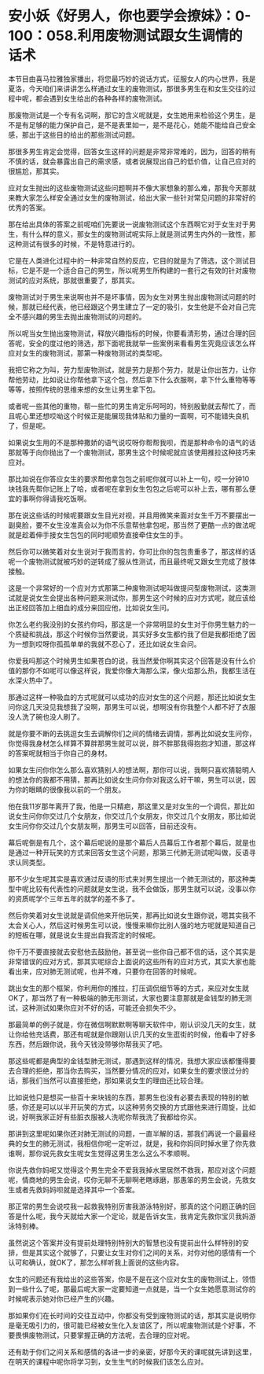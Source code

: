 # 安小妖《好男人，你也要学会撩妹》：0-100：058.利用废物测试跟女生调情的话术

本节目由喜马拉雅独家播出，将您最巧妙的说话方式，征服女人的内心世界，我是夏洛，今天咱们来讲讲怎么样通过女生的废物测试，那很多男生在和女生交往的过程中呢，都会遇到女生给出的各种各样的废物测试。

那废物测试是一个专有名词啊，那它的含义呢就是，女生她用来检验这个男生，是不是有足够的能力保护自己，是不是表里如一，是不是花心，她能不能给自己安全感，那出于这些目的给出的那些测试问题。

那很多男生肯定会觉得，回答女生这样的问题是非常非常难的，因为，回答的稍有不慎的话，就会暴露出自己的需求感，或者说展现出自己的低价值，让自己应对的很尴尬，那其实。

应对女生抛出的这些废物测试这些问题啊并不像大家想象的那么难，那我今天那就来教大家怎么样安全通过女生的废物测试，给出大家一些针对常见问题的非常好的优秀的答案。

那在给出具体的答案之前呢咱们先要说一说废物测试这个东西啊它对于女生对于男生，有什么样的意义，那女生的废物测试呢实际上就是测试男生内外的一致性，那这种测试有很多的时候，不是特意进行的。

它是在人类进化过程中的一种非常自然的反应，它目的就是为了筛选，这个测试目标，它是不是一个适合自己的男生，所以呢男生所构建的一套行之有效的针对废物测试的应对系统，那就很重要了，那其实。

废物测试对于男生来说啊也并不是坏事情，因为女生对男生抛出废物测试问题的时候，那就已经代表，他已经跟这个男生建立了一定的吸引，女生他是不会对自己完全不感兴趣的男生去抛出废物测试的问题的。

所以呢当女生抛出废物测试，释放兴趣指标的时候，你要看清形势，通过合理的回答呢，安全的度过他的筛选，那下面呢我就举一些案例来看看男生究竟应该怎么样应对女生的废物测试，那第一种废物测试的类型呢。

我把它称之为叫，劳力型废物测试，就是劳力是那个劳力，就是让你出苦力，让你帮他劳动，比如说让你帮他拿下这个包，然后拿下什么衣服啊，拿下什么重物等等等等，按照传统的思维来想的女生让男生拿下包。

或者呢一些其他的重物，帮一些忙的男生肯定乐呵呵的，特别殷勤就去帮忙了，而且呢心里还想哎呦这个时候正是能展现我体贴和力量的一面啊，可不能错失良机了，但是呢。

如果说女生用的不是那种撒娇的语气说哎呀你帮帮我呗，而是那种命令的语气的话那就等于向你抛出了一个废物测试，那男生这个时候呢就应该使用推拉这种技巧来应对。

那比如说在你答应女生的要求帮他拿包包之前呢你就可以补上一句，哎一分钟10块钱我先帮你记账上了哈，或者呢在拿到女生包包之后呢可以补上去，哪有那么便宜的事啊你得请我吃饭啊。

那在说这些话的时候呢要跟女生目光对视，并且用微笑来面对女生千万不要摆出一副臭脸，要不女生没准真会以为你不乐意帮他拿包呢，那当然了更酷一点的做法呢就是趁着伸手接女生包包的同时呢顺势直接牵住女生的手。

然后你可以微笑着对女生说对于我而言的，你可比你的包包贵重多了，那这样的话呢一个废物测试就被巧妙的逆转成了服从性测试，而且最终呢又跟女生完成了肢体接触。

这是一个非常好的一个应对方式那第二种废物测试呢叫做提问型废物测试，这类测试就是说女生会提出各种问题来测试你，那男生这个时候的应对方式呢，就应该给出正经回答加上细血的成分来回应他，比如说女生问。

你怎么老约我没别的女孩约你吗，那这是一个非常明显的女生对于你男生魅力的一个质疑和挑战，那这个时候你当然要说，其实好多女生都约我了但是我都拒绝了因为一想到哎呀你孤孤单单的我就不忍心了，还比如说女生会问。

你爱我吗那这个时候男生如果苍白的说，我当然爱你啊其实这个回答是没有什么价值的那你不如呢可以像这样说，我爱你像大海那么深，像火焰那么热，我都生活在水深火热中了。

那通过这样一种吸血的方式呢就可以成功的应对女生的这个问题，那还比如说女生问你这几天没见我想我了没啊，那男生可以说，想啊没有你我整个人都不好了衣服没人洗了碗也没人刷了。

就是你要不断的去挑逗女生去调解你们之间的情绪去调情，那再比如说女生问你，你觉得我身材怎么样算不算胖那男生就可以说，胖不胖那我得抱抱才知道，那这样的答案呢就相当于你自己的身材。

如果女生问你你怎么那么喜欢猜别人的想法啊，那你可以说，我啊只喜欢猜聪明人的想法你的我都不用猜，那再比如说女生问你你对我这么好干嘛，男生可以说，因为你的眼睛的很像我以前的一个朋友。

他在我11岁那年离开了我，他是一只精疤，那这里又是对女生的一个调侃，那比如说女生问你你交过几个女朋友，你交过几个女朋友，你交过几个女朋友，那比如说女生问你你交过几个女朋友啊，那男生可以回答，目前还没有。

幕后呢倒是有几个，这个幕后呢说的是那个幕后人员幕后工作者那个幕后，就是也是通过一种开玩笑的方式来回答女生这个问题，那第三代肺无测试呢叫做，反语寻求认同类型。

那不少女生呢其实是喜欢通过反语的形式来对男生提出一个肺无测试的，那这种类型中呢比较有代表性的问题就是女生说，我不会做饭，那男生就可以说，没事以你的资质呢学个三年五年的就学的差不多了。

然后你笑着对女生说就是调侃他来开他玩笑，那再比如说女生跟你说，嗯其实我不太会关心人，然后这时候男生可以说，慢慢来嘛你比别人强的地方呢就是知道自己的短板在哪，就是说女生提出自我否定的时候呢。

你千万不要直接就去安慰他去鼓励他，甚至说一些你自己都不信的话，这个其实是非常错误的应对方式，那其实呢综合上面说的这些所有的应对方式，其实大家也能看出来，应对肺无测试呢，也并不难，只要你在回答的时候呢。

跳出女生的那个框架，你利用你的推拉，打压调侃细节等的方式，来应对女生就OK了，那当然了有一种极端的肺无形测试，大家也要注意那就是金钱型的肺无测试，这种测试如果你应对不好的话，可能还会损失不少。

那最简单的例子就是，你在微信啊默默啊等聊天软件中，刚认识没几天的女生，就让你给他充话费，那还有呢就是你跟刚认识几天的女生逛街的时候，他看中了好多东西，然后跟你说，我今天钱没带够你帮我买了吧。

那这些呢都是典型的金钱型肺无测试，那遇到这样的情况，我想大家应该都懂得要去合理的拒绝，那当你去购买，当然要分情况的应对，如果女生的要求很过分的话，那我们当然可以直接拒绝，那如果说女生的理由还比较合理。

比如说他只是想买一些百十来块钱的东西，那男生也没有必要去表现的特别的敏感，你还是可以以半开玩笑的方式，以这种劳务交换的方式跟他来进行周旋，比如说，好啊我家正好有些脏衣服被人洗呢你帮我洗了我都给你买。

那讲到这里呢如果你还对肺无测试的问题，一直半解的话，那我们再说一个最最经典的女生的肺无测试，我相信你呢一定听过，就是，我和你妈同时掉水里了你先救谁啊，那你说先救女生呢女生觉得这男生怎么这么不孝顺啊。

你说先救你妈呢又觉得这个男生完全不爱我我掉水里居然不救我，那应对这个问题呢，情商地的男生会说，哎你无聊不无聊啊老瞎琢磨，那愚笨的男生会说，先救女生或者先救妈妈呗就是选择其中一个答案。

那正常的男生会说哎我一起救我特别厉害我游泳特别好，那真的这个问题正确的回答是什么呢，我今天就给大家一个定论，就是告诉女生，我肯定先救你宝贝我妈游泳特别棒。

虽然说这个答案并没有提前处理特别特别大的智慧也没有提前出什么样特别的安排，但是其实这个就够了，只要让女生对你们之间的关系，对你对他的感情有一个认可和确认，就OK了，那怎么样听我上面说的这些内容。

女生的问题还有我给出的这些答案，你是不是在这个应对女生的废物测试上，领悟到一些什么了呢，那最后呢大家一定要知道一点就是，当一个女生她愿意测试你的时候呢表示她对你已经产生的兴趣。

那如果你们在长时间的交往互动中，你都没有受到废物测试的话，那其实是说明你是毫无吸引力的，很可能已经被女生化入友谊区了，所以呢废物测试是个好事，不要畏惧废物测试，只要掌握正确的方法呢，去合理的应对呢。

还有助于你们之间关系和感情的各进一步的亲密，好那今天的课呢就先讲到这里，在明天的课程中呢你将学习到，女生生气的时候我们该怎么应对。